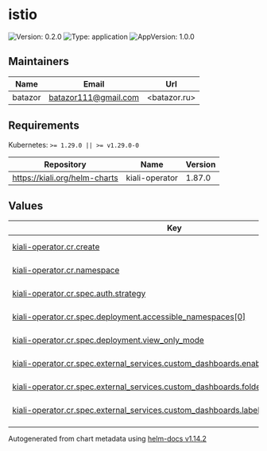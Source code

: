 # istio

![Version: 0.2.0](https://img.shields.io/badge/Version-0.2.0-informational?style=flat-square) ![Type: application](https://img.shields.io/badge/Type-application-informational?style=flat-square) ![AppVersion: 1.0.0](https://img.shields.io/badge/AppVersion-1.0.0-informational?style=flat-square)

## Maintainers

| Name | Email | Url |
| ---- | ------ | --- |
| batazor | <batazor111@gmail.com> | <batazor.ru> |

## Requirements

Kubernetes: `>= 1.29.0 || >= v1.29.0-0`

| Repository | Name | Version |
|------------|------|---------|
| https://kiali.org/helm-charts | kiali-operator | 1.87.0 |

## Values

<table height="400px" >
	<thead>
		<th>Key</th>
		<th>Type</th>
		<th>Default</th>
		<th>Description</th>
	</thead>
	<tbody>
		<tr>
			<td id="kiali-operator--cr--create"><a href="./values.yaml#L7">kiali-operator.cr.create</a></td>
			<td>
bool
</td>
			<td>
				<div style="max-width: 300px;">
<pre lang="json">
true
</pre>
</div>
			</td>
			<td></td>
		</tr>
		<tr>
			<td id="kiali-operator--cr--namespace"><a href="./values.yaml#L8">kiali-operator.cr.namespace</a></td>
			<td>
string
</td>
			<td>
				<div style="max-width: 300px;">
<pre lang="json">
""
</pre>
</div>
			</td>
			<td></td>
		</tr>
		<tr>
			<td id="kiali-operator--cr--spec--auth--strategy"><a href="./values.yaml#L16">kiali-operator.cr.spec.auth.strategy</a></td>
			<td>
string
</td>
			<td>
				<div style="max-width: 300px;">
<pre lang="json">
"anonymous"
</pre>
</div>
			</td>
			<td></td>
		</tr>
		<tr>
			<td id="kiali-operator--cr--spec--deployment--accessible_namespaces[0]"><a href="./values.yaml#L18">kiali-operator.cr.spec.deployment.accessible_namespaces[0]</a></td>
			<td>
string
</td>
			<td>
				<div style="max-width: 300px;">
<pre lang="json">
"**"
</pre>
</div>
			</td>
			<td></td>
		</tr>
		<tr>
			<td id="kiali-operator--cr--spec--deployment--view_only_mode"><a href="./values.yaml#L19">kiali-operator.cr.spec.deployment.view_only_mode</a></td>
			<td>
bool
</td>
			<td>
				<div style="max-width: 300px;">
<pre lang="json">
true
</pre>
</div>
			</td>
			<td></td>
		</tr>
		<tr>
			<td id="kiali-operator--cr--spec--external_services--custom_dashboards--enabled"><a href="./values.yaml#L39">kiali-operator.cr.spec.external_services.custom_dashboards.enabled</a></td>
			<td>
bool
</td>
			<td>
				<div style="max-width: 300px;">
<pre lang="json">
true
</pre>
</div>
			</td>
			<td></td>
		</tr>
		<tr>
			<td id="kiali-operator--cr--spec--external_services--custom_dashboards--folder"><a href="./values.yaml#L42">kiali-operator.cr.spec.external_services.custom_dashboards.folder</a></td>
			<td>
string
</td>
			<td>
				<div style="max-width: 300px;">
<pre lang="json">
"Kiali"
</pre>
</div>
			</td>
			<td></td>
		</tr>
		<tr>
			<td id="kiali-operator--cr--spec--external_services--custom_dashboards--label_selector"><a href="./values.yaml#L40">kiali-operator.cr.spec.external_services.custom_dashboards.label_selector</a></td>
			<td>
string
</td>
			<td>
				<div style="max-width: 300px;">
<pre lang="json">
"app=grafana"
</pre>
</div>
			</td>
			<td></td>
		</tr>
		<tr>
			<td id="kiali-operator--cr--spec--external_services--custom_dashboards--namespace"><a href="./values.yaml#L41">kiali-operator.cr.spec.external_services.custom_dashboards.namespace</a></td>
			<td>
string
</td>
			<td>
				<div style="max-width: 300px;">
<pre lang="json">
"grafana"
</pre>
</div>
			</td>
			<td></td>
		</tr>
		<tr>
			<td id="kiali-operator--cr--spec--external_services--grafana--enabled"><a href="./values.yaml#L32">kiali-operator.cr.spec.external_services.grafana.enabled</a></td>
			<td>
bool
</td>
			<td>
				<div style="max-width: 300px;">
<pre lang="json">
false
</pre>
</div>
			</td>
			<td></td>
		</tr>
		<tr>
			<td id="kiali-operator--cr--spec--external_services--grafana--in_cluster_url"><a href="./values.yaml#L33">kiali-operator.cr.spec.external_services.grafana.in_cluster_url</a></td>
			<td>
string
</td>
			<td>
				<div style="max-width: 300px;">
<pre lang="json">
"http://grafana.grafana:80"
</pre>
</div>
			</td>
			<td></td>
		</tr>
		<tr>
			<td id="kiali-operator--cr--spec--external_services--grafana--url"><a href="./values.yaml#L35">kiali-operator.cr.spec.external_services.grafana.url</a></td>
			<td>
string
</td>
			<td>
				<div style="max-width: 300px;">
<pre lang="json">
"https://shortlink.best/grafana"
</pre>
</div>
			</td>
			<td></td>
		</tr>
		<tr>
			<td id="kiali-operator--cr--spec--external_services--istio--component_status--components[0]--app_label"><a href="./values.yaml#L51">kiali-operator.cr.spec.external_services.istio.component_status.components[0].app_label</a></td>
			<td>
string
</td>
			<td>
				<div style="max-width: 300px;">
<pre lang="json">
"istiod"
</pre>
</div>
			</td>
			<td></td>
		</tr>
		<tr>
			<td id="kiali-operator--cr--spec--external_services--istio--component_status--components[0]--is_core"><a href="./values.yaml#L52">kiali-operator.cr.spec.external_services.istio.component_status.components[0].is_core</a></td>
			<td>
bool
</td>
			<td>
				<div style="max-width: 300px;">
<pre lang="json">
true
</pre>
</div>
			</td>
			<td></td>
		</tr>
		<tr>
			<td id="kiali-operator--cr--spec--external_services--istio--component_status--components[0]--is_proxy"><a href="./values.yaml#L53">kiali-operator.cr.spec.external_services.istio.component_status.components[0].is_proxy</a></td>
			<td>
bool
</td>
			<td>
				<div style="max-width: 300px;">
<pre lang="json">
false
</pre>
</div>
			</td>
			<td></td>
		</tr>
		<tr>
			<td id="kiali-operator--cr--spec--external_services--istio--component_status--components[1]--app_label"><a href="./values.yaml#L54">kiali-operator.cr.spec.external_services.istio.component_status.components[1].app_label</a></td>
			<td>
string
</td>
			<td>
				<div style="max-width: 300px;">
<pre lang="json">
"istio-ingress"
</pre>
</div>
			</td>
			<td></td>
		</tr>
		<tr>
			<td id="kiali-operator--cr--spec--external_services--istio--component_status--components[1]--is_core"><a href="./values.yaml#L55">kiali-operator.cr.spec.external_services.istio.component_status.components[1].is_core</a></td>
			<td>
bool
</td>
			<td>
				<div style="max-width: 300px;">
<pre lang="json">
true
</pre>
</div>
			</td>
			<td></td>
		</tr>
		<tr>
			<td id="kiali-operator--cr--spec--external_services--istio--component_status--components[1]--is_proxy"><a href="./values.yaml#L56">kiali-operator.cr.spec.external_services.istio.component_status.components[1].is_proxy</a></td>
			<td>
bool
</td>
			<td>
				<div style="max-width: 300px;">
<pre lang="json">
true
</pre>
</div>
			</td>
			<td></td>
		</tr>
		<tr>
			<td id="kiali-operator--cr--spec--external_services--istio--component_status--components[1]--namespace"><a href="./values.yaml#L57">kiali-operator.cr.spec.external_services.istio.component_status.components[1].namespace</a></td>
			<td>
string
</td>
			<td>
				<div style="max-width: 300px;">
<pre lang="json">
"istio-ingress"
</pre>
</div>
			</td>
			<td></td>
		</tr>
		<tr>
			<td id="kiali-operator--cr--spec--external_services--istio--component_status--enabled"><a href="./values.yaml#L49">kiali-operator.cr.spec.external_services.istio.component_status.enabled</a></td>
			<td>
bool
</td>
			<td>
				<div style="max-width: 300px;">
<pre lang="json">
true
</pre>
</div>
			</td>
			<td></td>
		</tr>
		<tr>
			<td id="kiali-operator--cr--spec--external_services--istio--config_map_name"><a href="./values.yaml#L44">kiali-operator.cr.spec.external_services.istio.config_map_name</a></td>
			<td>
string
</td>
			<td>
				<div style="max-width: 300px;">
<pre lang="json">
"istio"
</pre>
</div>
			</td>
			<td></td>
		</tr>
		<tr>
			<td id="kiali-operator--cr--spec--external_services--istio--istio_sidecar_injector_config_map_name"><a href="./values.yaml#L46">kiali-operator.cr.spec.external_services.istio.istio_sidecar_injector_config_map_name</a></td>
			<td>
string
</td>
			<td>
				<div style="max-width: 300px;">
<pre lang="json">
"istio-sidecar-injector"
</pre>
</div>
			</td>
			<td></td>
		</tr>
		<tr>
			<td id="kiali-operator--cr--spec--external_services--istio--istiod_deployment_name"><a href="./values.yaml#L45">kiali-operator.cr.spec.external_services.istio.istiod_deployment_name</a></td>
			<td>
string
</td>
			<td>
				<div style="max-width: 300px;">
<pre lang="json">
"istiod"
</pre>
</div>
			</td>
			<td></td>
		</tr>
		<tr>
			<td id="kiali-operator--cr--spec--external_services--istio--root_namespace"><a href="./values.yaml#L47">kiali-operator.cr.spec.external_services.istio.root_namespace</a></td>
			<td>
string
</td>
			<td>
				<div style="max-width: 300px;">
<pre lang="json">
"istio-system"
</pre>
</div>
			</td>
			<td></td>
		</tr>
		<tr>
			<td id="kiali-operator--cr--spec--external_services--prometheus--url"><a href="./values.yaml#L37">kiali-operator.cr.spec.external_services.prometheus.url</a></td>
			<td>
string
</td>
			<td>
				<div style="max-width: 300px;">
<pre lang="json">
"http://prometheus-prometheus.prometheus-operator:9090/prometheus"
</pre>
</div>
			</td>
			<td></td>
		</tr>
		<tr>
			<td id="kiali-operator--cr--spec--external_services--tracing--auth--type"><a href="./values.yaml#L26">kiali-operator.cr.spec.external_services.tracing.auth.type</a></td>
			<td>
string
</td>
			<td>
				<div style="max-width: 300px;">
<pre lang="json">
"none"
</pre>
</div>
			</td>
			<td></td>
		</tr>
		<tr>
			<td id="kiali-operator--cr--spec--external_services--tracing--enabled"><a href="./values.yaml#L24">kiali-operator.cr.spec.external_services.tracing.enabled</a></td>
			<td>
bool
</td>
			<td>
				<div style="max-width: 300px;">
<pre lang="json">
true
</pre>
</div>
			</td>
			<td></td>
		</tr>
		<tr>
			<td id="kiali-operator--cr--spec--external_services--tracing--in_cluster_url"><a href="./values.yaml#L28">kiali-operator.cr.spec.external_services.tracing.in_cluster_url</a></td>
			<td>
string
</td>
			<td>
				<div style="max-width: 300px;">
<pre lang="json">
"http://grafana-tempo.grafana:16686"
</pre>
</div>
			</td>
			<td></td>
		</tr>
		<tr>
			<td id="kiali-operator--cr--spec--external_services--tracing--namespace_selector"><a href="./values.yaml#L27">kiali-operator.cr.spec.external_services.tracing.namespace_selector</a></td>
			<td>
bool
</td>
			<td>
				<div style="max-width: 300px;">
<pre lang="json">
false
</pre>
</div>
			</td>
			<td></td>
		</tr>
		<tr>
			<td id="kiali-operator--cr--spec--external_services--tracing--url"><a href="./values.yaml#L29">kiali-operator.cr.spec.external_services.tracing.url</a></td>
			<td>
string
</td>
			<td>
				<div style="max-width: 300px;">
<pre lang="json">
"http://grafana-tempo.grafana:16686/"
</pre>
</div>
			</td>
			<td></td>
		</tr>
		<tr>
			<td id="kiali-operator--cr--spec--external_services--tracing--use_grpc"><a href="./values.yaml#L30">kiali-operator.cr.spec.external_services.tracing.use_grpc</a></td>
			<td>
bool
</td>
			<td>
				<div style="max-width: 300px;">
<pre lang="json">
false
</pre>
</div>
			</td>
			<td></td>
		</tr>
		<tr>
			<td id="kiali-operator--cr--spec--istio_labels--app_label_name"><a href="./values.yaml#L13">kiali-operator.cr.spec.istio_labels.app_label_name</a></td>
			<td>
string
</td>
			<td>
				<div style="max-width: 300px;">
<pre lang="json">
"app.kubernetes.io/name"
</pre>
</div>
			</td>
			<td></td>
		</tr>
		<tr>
			<td id="kiali-operator--cr--spec--istio_labels--version_label_name"><a href="./values.yaml#L14">kiali-operator.cr.spec.istio_labels.version_label_name</a></td>
			<td>
string
</td>
			<td>
				<div style="max-width: 300px;">
<pre lang="json">
"app.kubernetes.io/version"
</pre>
</div>
			</td>
			<td></td>
		</tr>
		<tr>
			<td id="kiali-operator--cr--spec--istio_namespace"><a href="./values.yaml#L11">kiali-operator.cr.spec.istio_namespace</a></td>
			<td>
string
</td>
			<td>
				<div style="max-width: 300px;">
<pre lang="json">
"istio-system"
</pre>
</div>
			</td>
			<td></td>
		</tr>
		<tr>
			<td id="kiali-operator--cr--spec--server--web_root"><a href="./values.yaml#L21">kiali-operator.cr.spec.server.web_root</a></td>
			<td>
string
</td>
			<td>
				<div style="max-width: 300px;">
<pre lang="json">
"/kiali"
</pre>
</div>
			</td>
			<td></td>
		</tr>
		<tr>
			<td id="kiali-operator--enabled"><a href="./values.yaml#L2">kiali-operator.enabled</a></td>
			<td>
bool
</td>
			<td>
				<div style="max-width: 300px;">
<pre lang="json">
true
</pre>
</div>
			</td>
			<td></td>
		</tr>
		<tr>
			<td id="kiali-operator--onlyViewOnlyMode"><a href="./values.yaml#L4">kiali-operator.onlyViewOnlyMode</a></td>
			<td>
bool
</td>
			<td>
				<div style="max-width: 300px;">
<pre lang="json">
true
</pre>
</div>
			</td>
			<td></td>
		</tr>
	</tbody>
</table>

----------------------------------------------
Autogenerated from chart metadata using [helm-docs v1.14.2](https://github.com/norwoodj/helm-docs/releases/v1.14.2)
